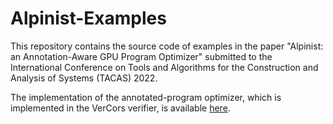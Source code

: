 # Alpinist-Examples

This repository contains the source code of examples in the paper "Alpinist: an Annotation-Aware GPU Program Optimizer" submitted to the International Conference on Tools and Algorithms for the Construction and Analysis of Systems (TACAS) 2022. 

The implementation of the annotated-program optimizer, which is implemented in the VerCors verifier, is available [here](https://github.com/utwente-fmt/vercors/tree/gpgpu-optimizations).

